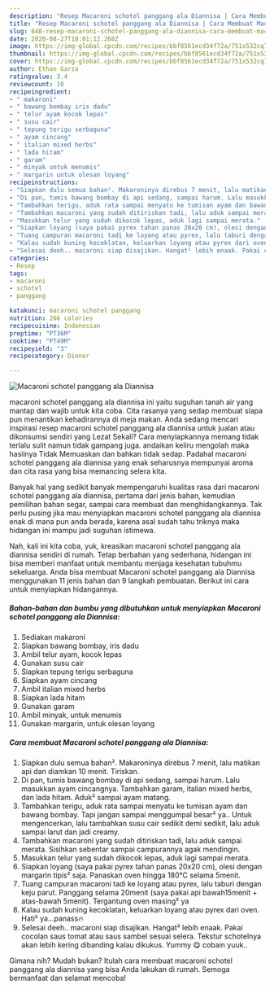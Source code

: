 ```yaml
---
description: "Resep Macaroni schotel panggang ala Diannisa | Cara Membuat Macaroni schotel panggang ala Diannisa Yang Lezat Sekali"
title: "Resep Macaroni schotel panggang ala Diannisa | Cara Membuat Macaroni schotel panggang ala Diannisa Yang Lezat Sekali"
slug: 648-resep-macaroni-schotel-panggang-ala-diannisa-cara-membuat-macaroni-schotel-panggang-ala-diannisa-yang-lezat-sekali
date: 2020-08-27T18:01:12.268Z
image: https://img-global.cpcdn.com/recipes/bbf8561ecd34f72a/751x532cq70/macaroni-schotel-panggang-ala-diannisa-foto-resep-utama.jpg
thumbnail: https://img-global.cpcdn.com/recipes/bbf8561ecd34f72a/751x532cq70/macaroni-schotel-panggang-ala-diannisa-foto-resep-utama.jpg
cover: https://img-global.cpcdn.com/recipes/bbf8561ecd34f72a/751x532cq70/macaroni-schotel-panggang-ala-diannisa-foto-resep-utama.jpg
author: Ethan Garza
ratingvalue: 3.4
reviewcount: 10
recipeingredient:
- " makaroni"
- " bawang bombay iris dadu"
- " telur ayam kocok lepas"
- " susu cair"
- " tepung terigu serbaguna"
- " ayam cincang"
- " italian mixed herbs"
- " lada hitam"
- " garam"
- " minyak untuk menumis"
- " margarin untuk olesan loyang"
recipeinstructions:
- "Siapkan dulu semua bahan². Makaroninya direbus 7 menit, lalu matikan api dan diamkan 10 menit. Tiriskan."
- "Di pan, tumis bawang bombay di api sedang, sampai harum. Lalu masukkan ayam cincangnya. Tambahkan garam, italian mixed herbs, dan lada hitam. Aduk² sampai ayam matang."
- "Tambahkan terigu, aduk rata sampai menyatu ke tumisan ayam dan bawang bombay. Tapi jangan sampai menggumpal besar² ya.. Untuk mengencerkan, lalu tambahkan susu cair sedikit demi sedikit, lalu aduk sampai larut dan jadi creamy."
- "Tambahkan macaroni yang sudah ditiriskan tadi, lalu aduk sampai merata. Sisihkan sebentar sampai campurannya agak mendingin."
- "Masukkan telur yang sudah dikocok lepas, aduk lagi sampai merata."
- "Siapkan loyang (saya pakai pyrex tahan panas 20x20 cm), olesi dengan margarin tipis² saja. Panaskan oven hingga 180°C selama 5menit."
- "Tuang campuran macaroni tadi ke loyang atau pyrex, lalu taburi dengan keju parut. Panggang selama 20menit (saya pakai api bawah15menit + atas-bawah 5menit). Tergantung oven masing² ya"
- "Kalau sudah kuning kecoklatan, keluarkan loyang atau pyrex dari oven. Hati² ya...panass🔥"
- "Selesai deeh.. macaroni siap disajikan. Hangat² lebih enaak. Pakai cocolan saus tomat atau saus sambel sesuai selera. Tekstur schotelnya akan lebih kering dibanding kalau dikukus. Yummy 😋 cobain yuuk.."
categories:
- Resep
tags:
- macaroni
- schotel
- panggang

katakunci: macaroni schotel panggang 
nutrition: 266 calories
recipecuisine: Indonesian
preptime: "PT36M"
cooktime: "PT49M"
recipeyield: "3"
recipecategory: Dinner

---
```



![Macaroni schotel panggang ala Diannisa](https://img-global.cpcdn.com/recipes/bbf8561ecd34f72a/751x532cq70/macaroni-schotel-panggang-ala-diannisa-foto-resep-utama.jpg)


macaroni schotel panggang ala diannisa ini yaitu suguhan tanah air yang mantap dan wajib untuk kita coba. Cita rasanya yang sedap membuat siapa pun menantikan kehadirannya di meja makan.
Anda sedang mencari inspirasi resep macaroni schotel panggang ala diannisa untuk jualan atau dikonsumsi sendiri yang Lezat Sekali? Cara menyiapkannya memang tidak terlalu sulit namun tidak gampang juga. andaikan keliru mengolah maka hasilnya Tidak Memuaskan dan bahkan tidak sedap. Padahal macaroni schotel panggang ala diannisa yang enak seharusnya mempunyai aroma dan cita rasa yang bisa memancing selera kita.

Banyak hal yang sedikit banyak mempengaruhi kualitas rasa dari macaroni schotel panggang ala diannisa, pertama dari jenis bahan, kemudian pemilihan bahan segar, sampai cara membuat dan menghidangkannya. Tak perlu pusing jika mau menyiapkan macaroni schotel panggang ala diannisa enak di mana pun anda berada, karena asal sudah tahu triknya maka hidangan ini mampu jadi suguhan istimewa.




Nah, kali ini kita coba, yuk, kreasikan macaroni schotel panggang ala diannisa sendiri di rumah. Tetap berbahan yang sederhana, hidangan ini bisa memberi manfaat untuk membantu menjaga kesehatan tubuhmu sekeluarga. Anda bisa membuat Macaroni schotel panggang ala Diannisa menggunakan 11 jenis bahan dan 9 langkah pembuatan. Berikut ini cara untuk menyiapkan hidangannya.

<!--inarticleads1-->

##### Bahan-bahan dan bumbu yang dibutuhkan untuk menyiapkan Macaroni schotel panggang ala Diannisa:

1. Sediakan  makaroni
1. Siapkan  bawang bombay, iris dadu
1. Ambil  telur ayam, kocok lepas
1. Gunakan  susu cair
1. Siapkan  tepung terigu serbaguna
1. Siapkan  ayam cincang
1. Ambil  italian mixed herbs
1. Siapkan  lada hitam
1. Gunakan  garam
1. Ambil  minyak, untuk menumis
1. Gunakan  margarin, untuk olesan loyang




<!--inarticleads2-->

##### Cara membuat Macaroni schotel panggang ala Diannisa:

1. Siapkan dulu semua bahan². Makaroninya direbus 7 menit, lalu matikan api dan diamkan 10 menit. Tiriskan.
1. Di pan, tumis bawang bombay di api sedang, sampai harum. Lalu masukkan ayam cincangnya. Tambahkan garam, italian mixed herbs, dan lada hitam. Aduk² sampai ayam matang.
1. Tambahkan terigu, aduk rata sampai menyatu ke tumisan ayam dan bawang bombay. Tapi jangan sampai menggumpal besar² ya.. Untuk mengencerkan, lalu tambahkan susu cair sedikit demi sedikit, lalu aduk sampai larut dan jadi creamy.
1. Tambahkan macaroni yang sudah ditiriskan tadi, lalu aduk sampai merata. Sisihkan sebentar sampai campurannya agak mendingin.
1. Masukkan telur yang sudah dikocok lepas, aduk lagi sampai merata.
1. Siapkan loyang (saya pakai pyrex tahan panas 20x20 cm), olesi dengan margarin tipis² saja. Panaskan oven hingga 180°C selama 5menit.
1. Tuang campuran macaroni tadi ke loyang atau pyrex, lalu taburi dengan keju parut. Panggang selama 20menit (saya pakai api bawah15menit + atas-bawah 5menit). Tergantung oven masing² ya
1. Kalau sudah kuning kecoklatan, keluarkan loyang atau pyrex dari oven. Hati² ya...panass🔥
1. Selesai deeh.. macaroni siap disajikan. Hangat² lebih enaak. Pakai cocolan saus tomat atau saus sambel sesuai selera. Tekstur schotelnya akan lebih kering dibanding kalau dikukus. Yummy 😋 cobain yuuk..




Gimana nih? Mudah bukan? Itulah cara membuat macaroni schotel panggang ala diannisa yang bisa Anda lakukan di rumah. Semoga bermanfaat dan selamat mencoba!
